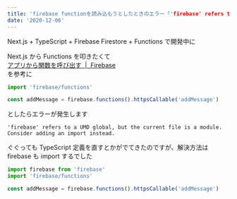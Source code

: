 ```yaml
---
title: 'firebase functionを読み込もうとしたときのエラー「'firebase' refers to a UMD global, but the current file is a module.」対策 '
date: '2020-12-06'
---
```


Next.js + TypeScript + Firebase Firestore + Functions で開発中に

Next.js から Functions を叩きたくて  
[アプリから関数を呼び出す  \|  Firebase](https://firebase.google.com/docs/functions/callable)  
を参考に

```ts
import 'firebase/functions'

const addMessage = firebase.functions().httpsCallable('addMessage')
```

としたらエラーが発生します

```
'firebase' refers to a UMD global, but the current file is a module. Consider adding an import instead.
```

ぐぐっても TypeScript 定義を直すとかがでてきたのですが、解決方法は firebase も import するでした

```ts
import firebase from 'firebase'
import 'firebase/functions'

const addMessage = firebase.functions().httpsCallable('addMessage')
```

